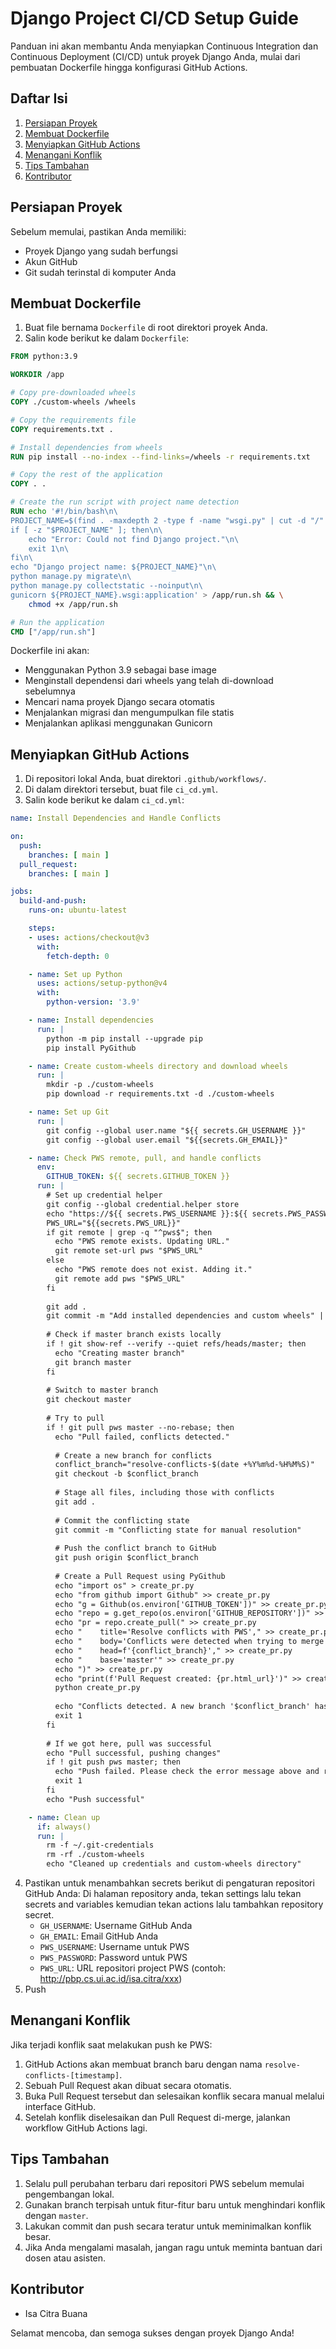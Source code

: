 # Django Project CI/CD Setup Guide

Panduan ini akan membantu Anda menyiapkan Continuous Integration dan Continuous Deployment (CI/CD) untuk proyek Django Anda, mulai dari pembuatan Dockerfile hingga konfigurasi GitHub Actions.

## Daftar Isi
1. [Persiapan Proyek](#persiapan-proyek)
2. [Membuat Dockerfile](#membuat-dockerfile)
3. [Menyiapkan GitHub Actions](#menyiapkan-github-actions)
4. [Menangani Konflik](#menangani-konflik)
5. [Tips Tambahan](#tips-tambahan)
7. [Kontributor](#kontributor)

## Persiapan Proyek

Sebelum memulai, pastikan Anda memiliki:
- Proyek Django yang sudah berfungsi
- Akun GitHub
- Git sudah terinstal di komputer Anda

## Membuat Dockerfile

1. Buat file bernama `Dockerfile` di root direktori proyek Anda.
2. Salin kode berikut ke dalam `Dockerfile`:

```dockerfile
FROM python:3.9

WORKDIR /app

# Copy pre-downloaded wheels
COPY ./custom-wheels /wheels

# Copy the requirements file
COPY requirements.txt .

# Install dependencies from wheels
RUN pip install --no-index --find-links=/wheels -r requirements.txt

# Copy the rest of the application
COPY . .

# Create the run script with project name detection
RUN echo '#!/bin/bash\n\
PROJECT_NAME=$(find . -maxdepth 2 -type f -name "wsgi.py" | cut -d "/" -f 2)\n\
if [ -z "$PROJECT_NAME" ]; then\n\
    echo "Error: Could not find Django project."\n\
    exit 1\n\
fi\n\
echo "Django project name: ${PROJECT_NAME}"\n\
python manage.py migrate\n\
python manage.py collectstatic --noinput\n\
gunicorn ${PROJECT_NAME}.wsgi:application' > /app/run.sh && \
    chmod +x /app/run.sh

# Run the application
CMD ["/app/run.sh"]
```

Dockerfile ini akan:
- Menggunakan Python 3.9 sebagai base image
- Menginstall dependensi dari wheels yang telah di-download sebelumnya
- Mencari nama proyek Django secara otomatis
- Menjalankan migrasi dan mengumpulkan file statis
- Menjalankan aplikasi menggunakan Gunicorn

## Menyiapkan GitHub Actions

1. Di repositori lokal Anda, buat direktori `.github/workflows/`.
2. Di dalam direktori tersebut, buat file `ci_cd.yml`.
3. Salin kode berikut ke dalam `ci_cd.yml`:

```yaml
name: Install Dependencies and Handle Conflicts

on:
  push:
    branches: [ main ]
  pull_request:
    branches: [ main ]

jobs:
  build-and-push:
    runs-on: ubuntu-latest

    steps:
    - uses: actions/checkout@v3
      with:
        fetch-depth: 0

    - name: Set up Python
      uses: actions/setup-python@v4
      with:
        python-version: '3.9'

    - name: Install dependencies
      run: |
        python -m pip install --upgrade pip
        pip install PyGithub

    - name: Create custom-wheels directory and download wheels
      run: |
        mkdir -p ./custom-wheels
        pip download -r requirements.txt -d ./custom-wheels

    - name: Set up Git
      run: |
        git config --global user.name "${{ secrets.GH_USERNAME }}"
        git config --global user.email "${{secrets.GH_EMAIL}}"

    - name: Check PWS remote, pull, and handle conflicts
      env:
        GITHUB_TOKEN: ${{ secrets.GITHUB_TOKEN }}
      run: |
        # Set up credential helper
        git config --global credential.helper store
        echo "https://${{ secrets.PWS_USERNAME }}:${{ secrets.PWS_PASSWORD }}@pbp.cs.ui.ac.id" > ~/.git-credentials
        PWS_URL="${{secrets.PWS_URL}}"
        if git remote | grep -q "^pws$"; then
          echo "PWS remote exists. Updating URL."
          git remote set-url pws "$PWS_URL"
        else
          echo "PWS remote does not exist. Adding it."
          git remote add pws "$PWS_URL"
        fi
        
        git add .
        git commit -m "Add installed dependencies and custom wheels" || echo "No changes to commit"
        
        # Check if master branch exists locally
        if ! git show-ref --verify --quiet refs/heads/master; then
          echo "Creating master branch"
          git branch master
        fi
        
        # Switch to master branch
        git checkout master
        
        # Try to pull
        if ! git pull pws master --no-rebase; then
          echo "Pull failed, conflicts detected."
          
          # Create a new branch for conflicts
          conflict_branch="resolve-conflicts-$(date +%Y%m%d-%H%M%S)"
          git checkout -b $conflict_branch
          
          # Stage all files, including those with conflicts
          git add .
          
          # Commit the conflicting state
          git commit -m "Conflicting state for manual resolution"
          
          # Push the conflict branch to GitHub
          git push origin $conflict_branch
          
          # Create a Pull Request using PyGithub
          echo "import os" > create_pr.py
          echo "from github import Github" >> create_pr.py
          echo "g = Github(os.environ['GITHUB_TOKEN'])" >> create_pr.py
          echo "repo = g.get_repo(os.environ['GITHUB_REPOSITORY'])" >> create_pr.py
          echo "pr = repo.create_pull(" >> create_pr.py
          echo "    title='Resolve conflicts with PWS'," >> create_pr.py
          echo "    body='Conflicts were detected when trying to merge with PWS. Please resolve these conflicts manually.'," >> create_pr.py
          echo "    head=f'{conflict_branch}'," >> create_pr.py
          echo "    base='master'" >> create_pr.py
          echo ")" >> create_pr.py
          echo "print(f'Pull Request created: {pr.html_url}')" >> create_pr.py
          python create_pr.py
          
          echo "Conflicts detected. A new branch '$conflict_branch' has been created and a Pull Request has been opened for manual resolution."
          exit 1
        fi
        
        # If we got here, pull was successful
        echo "Pull successful, pushing changes"
        if ! git push pws master; then
          echo "Push failed. Please check the error message above and resolve any issues manually."
          exit 1
        fi
        echo "Push successful"

    - name: Clean up
      if: always()
      run: |
        rm -f ~/.git-credentials
        rm -rf ./custom-wheels
        echo "Cleaned up credentials and custom-wheels directory"
```

4. Pastikan untuk menambahkan secrets berikut di pengaturan repositori GitHub Anda:
Di halaman repository anda, tekan settings lalu tekan secrets and variables kemudian tekan actions lalu tambahkan repository secret.
   - `GH_USERNAME`: Username GitHub Anda
   - `GH_EMAIL`: Email GitHub Anda
   - `PWS_USERNAME`: Username untuk PWS
   - `PWS_PASSWORD`: Password untuk PWS
   - `PWS_URL`: URL repositori project PWS (contoh: http://pbp.cs.ui.ac.id/isa.citra/xxx)
5. Push

## Menangani Konflik

Jika terjadi konflik saat melakukan push ke PWS:
1. GitHub Actions akan membuat branch baru dengan nama `resolve-conflicts-[timestamp]`.
2. Sebuah Pull Request akan dibuat secara otomatis.
3. Buka Pull Request tersebut dan selesaikan konflik secara manual melalui interface GitHub.
4. Setelah konflik diselesaikan dan Pull Request di-merge, jalankan workflow GitHub Actions lagi.

## Tips Tambahan

1. Selalu pull perubahan terbaru dari repositori PWS sebelum memulai pengembangan lokal.
2. Gunakan branch terpisah untuk fitur-fitur baru untuk menghindari konflik dengan `master`.
3. Lakukan commit dan push secara teratur untuk meminimalkan konflik besar.
4. Jika Anda mengalami masalah, jangan ragu untuk meminta bantuan dari dosen atau asisten.

## Kontributor

- Isa Citra Buana

Selamat mencoba, dan semoga sukses dengan proyek Django Anda!